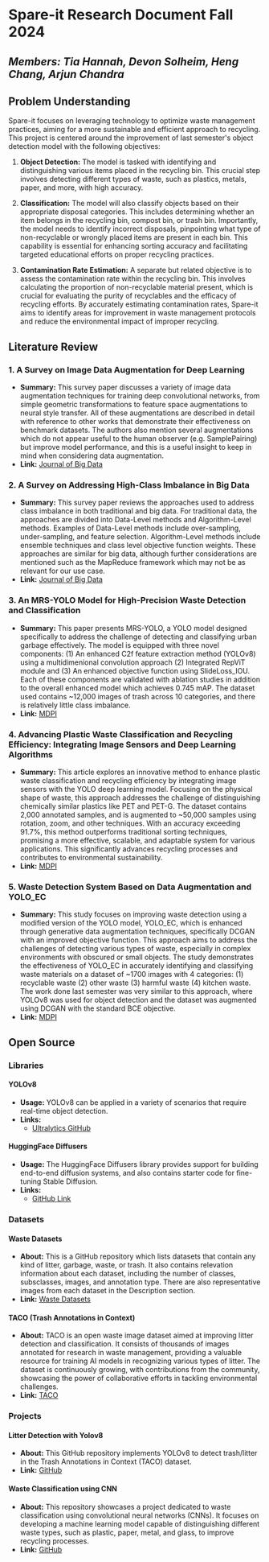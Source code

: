 # Spare-it Research Document Fall 2024

## *Members: Tia Hannah, Devon Solheim, Heng Chang, Arjun Chandra*

## Problem Understanding

Spare-it focuses on leveraging technology to optimize waste management practices, aiming for a more sustainable and efficient approach to recycling. This project is centered around the improvement of last semester's object detection model with the following objectives:

1. **Object Detection:** The model is tasked with identifying and distinguishing various items placed in the recycling bin. This crucial step involves detecting different types of waste, such as plastics, metals, paper, and more, with high accuracy.

2. **Classification:** The model will also classify objects based on their appropriate disposal categories. This includes determining whether an item belongs in the recycling bin, compost bin, or trash bin. Importantly, the model needs to identify incorrect disposals, pinpointing what type of non-recyclable or wrongly placed items are present in each bin. This capability is essential for enhancing sorting accuracy and facilitating targeted educational efforts on proper recycling practices.

3. **Contamination Rate Estimation:** A separate but related objective is to assess the contamination rate within the recycling bin. This involves calculating the proportion of non-recyclable material present, which is crucial for evaluating the purity of recyclables and the efficacy of recycling efforts. By accurately estimating contamination rates, Spare-it aims to identify areas for improvement in waste management protocols and reduce the environmental impact of improper recycling.


## Literature Review



### 1. A Survey on Image Data Augmentation for Deep Learning

- **Summary:** This survey paper discusses a variety of image data augmentation techniques for training deep convolutional networks, from simple geometric transformations to feature space augmentations to neural style transfer. All of these augmentations are described in detail with reference to other works that demonstrate their effectiveness on benchmark datasets. The authors also mention several augmentations which do not appear useful to the human observer (e.g. SamplePairing) but improve model performance, and this is a useful insight to keep in mind when considering data augmentation. 
- **Link:** [Journal of Big Data](https://journalofbigdata.springeropen.com/articles/10.1186/s40537-019-0197-0)

### 2. A Survey on Addressing High-Class Imbalance in Big Data

- **Summary:** This survey paper reviews the approaches used to address class imbalance in both traditional and big data. For traditional data, the approaches are divided into Data-Level methods and Algorithm-Level methods. Examples of Data-Level methods include over-sampling, under-sampling, and feature selection. Algorithm-Level methods include ensemble techniques and class level objective function weights. These approaches are similar for big data, although further considerations are mentioned such as the MapReduce framework which may not be as relevant for our use case. 
- **Link:** [Journal of Big Data](https://journalofbigdata.springeropen.com/articles/10.1186/s40537-018-0151-6)

### 3. An MRS-YOLO Model for High-Precision Waste Detection and Classification

- **Summary:** This paper presents MRS-YOLO, a YOLO model designed specifically to address the challenge of detecting and classifying urban garbage effectively. The model is equipped with three novel components: (1) An enhanced C2f feature extraction method (YOLOv8) using a multidimenional convolution approach (2) Integrated RepViT module and (3) An enhanced objective function using SlideLoss_IOU. Each of these components are validated with ablation studies in addition to the overall enhanced model which achieves 0.745 mAP. The dataset used contains ~12,000 images of trash across 10 categories, and there is relatively little class imbalance. 
- **Link:** [MDPI](https://www.ncbi.nlm.nih.gov/pmc/articles/PMC11244501/)


### 4. Advancing Plastic Waste Classification and Recycling Efficiency: Integrating Image Sensors and Deep Learning Algorithms

- **Summary:** This article explores an innovative method to enhance plastic waste classification and recycling efficiency by integrating image sensors with the YOLO deep learning model. Focusing on the physical shape of waste, this approach addresses the challenge of distinguishing chemically similar plastics like PET and PET-G. The dataset contains 2,000 annotated samples, and is augmented to ~50,000 samples using rotation, zoom, and other techniques.  With an accuracy exceeding 91.7%, this method outperforms traditional sorting techniques, promising a more effective, scalable, and adaptable system for various applications. This significantly advances recycling processes and contributes to environmental sustainability.
- **Link:** [MDPI](https://www.mdpi.com/2076-3417/13/18/10224)

### 5. Waste Detection System Based on Data Augmentation and YOLO_EC

- **Summary:** This study focuses on improving waste detection using a modified version of the YOLO model, YOLO_EC, which is enhanced through generative data augmentation techniques, specifically DCGAN with an improved objective function. This approach aims to address the challenges of detecting various types of waste, especially in complex environments with obscured or small objects. The study demonstrates the effectiveness of YOLO_EC in accurately identifying and classifying waste materials on a dataset of ~1700 images with 4 categories: (1) recyclable waste (2) other waste (3) harmful waste (4) kitchen waste. The work done last semester was very similar to this approach, where YOLOv8 was used for object detection and the dataset was augmented using DCGAN with the standard BCE objective. 
- **Link:** [MDPI](https://www.mdpi.com/1424-8220/23/7/3646)








## Open Source


### Libraries

#### YOLOv8

- **Usage:** YOLOv8 can be applied in a variety of scenarios that require real-time object detection.
- **Links:** 
  - [Ultralytics GitHub](https://github.com/ultralytics/ultralytics)

#### HuggingFace Diffusers 

- **Usage:** The HuggingFace Diffusers library provides support for building end-to-end diffusion systems, and also contains starter code for fine-tuning Stable Diffusion.
- **Links:** 
  - [GitHub Link](https://github.com/huggingface/diffusers/tree/main)


### Datasets 

#### Waste Datasets
- **About:** This is a GitHub repository which lists datasets that contain any kind of litter, garbage, waste, or trash. It also contains relevation information about each dataset, including the number of classes, subsclasses, images, and annotation type. There are also representative images from each dataset in the Description section. 
- **Link:** [Waste Datasets](https://github.com/AgaMiko/waste-datasets-review?tab=readme-ov-file)

#### TACO (Trash Annotations in Context)

- **About:** TACO is an open waste image dataset aimed at improving litter detection and classification. It consists of thousands of images annotated for research in waste management, providing a valuable resource for training AI models in recognizing various types of litter. The dataset is continuously growing, with contributions from the community, showcasing the power of collaborative efforts in tackling environmental challenges.
- **Link:** [TACO](http://tacodataset.org/)


### Projects

#### Litter Detection with Yolov8
- **About:** This GitHub repository implements YOLOv8 to detect trash/litter in the Trash Annotations in Context (TACO) dataset.
- **Link:** [GitHub](https://github.com/jeremy-rico/litter-detection)

#### Waste Classification using CNN
- **About:** This repository showcases a project dedicated to waste classification using convolutional neural networks (CNNs). It focuses on developing a machine learning model capable of distinguishing different waste types, such as plastic, paper, metal, and glass, to improve recycling processes.
- **Link:** [GitHub](https://github.com/aniass/Waste-Classification)

